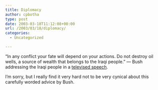```yaml
---
title: Diplomacy
author: cpbotha
type: post
date: 2003-03-18T11:12:08+00:00
url: /2003/03/18/diplomacy/
categories:
  - Uncategorized

---
```

&#8220;In any conflict your fate will depend on your actions. Do not destroy oil wells, a source of wealth that belongs to the Iraqi people.&#8221; &#8212; Bush addressing the Iraqi people in a [televised speech][1].

I&#8217;m sorry, but I really find it very hard not to be very cynical about this carefully worded advice by Bush.

 [1]: http://www.iol.co.za/index.php?click_id=3&set_id=1&art_id=qw1047951901200B262
